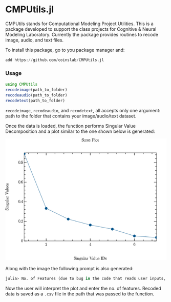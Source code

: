 # CMPUtils.jl

CMPUtils stands for Computational Modeling Project Utilities. This is a package developed to support the class projects for Cognitive & Neural Modeling Laboratory. 
Currently the package provides routines to recode image, audio, and text files.

To install this package, go to you package manager and: 
```julia 
add https://github.com/coinslab/CMPUtils.jl
```
### Usage

```julia
using CMPUtils
recodeimage(path_to_folder)
recodeaudio(path_to_folder)
recodetext(path_to_folder)
```

`recodeimage`, `recodeaudio`, and `recodetext`, all accepts only one argument: path to the folder that contains your image/audio/text dataset. 

Once the data is loaded, the function performs Singular Value Decomposition and a plot similar to the one shown below is generated:

![](mis/scree.png)

Along with the image the following prompt is also generated:

```julia
julia> No. of Features (due to bug in the code that reads user inputs, you might have to enter the no twice, if the program didn't run first time)
```

Now the user will interpret the plot and enter the no. of features. Recoded data is saved as a `.csv` file in the path that was passed to the function. 